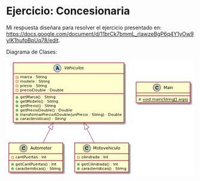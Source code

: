 # Ejercicio: Concesionaria
Mi respuesta diseñara para resolver el ejercicio presentado en: https://docs.google.com/document/d/11brCk7bmmL_rlawzeBgP6q4Y1yOw9yIK1hufpBpUq78/edit.

Diagrama de Clases:

<img src="Images/Diagrama.png"/>
